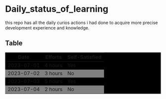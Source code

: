 # Daily_status_of_learning
this repo has all the daily curios actions i had done to acquire more precise development experience and knowledge.


## Table

| Date       | Efforts   | Self-Satisfied |
|------------|-----------|----------------|
| 2023-07-01 | 4 hours   | Yes            |
| 2023-07-02 | 3 hours   | No             |
| 2023-07-03 | 5 hours   | Yes            |
| 2023-07-04 | 2 hours   | No             |

<style>
table {
    background-color: black;
}

tr:nth-child(even) {
    background-color: grey;
}
</style>
